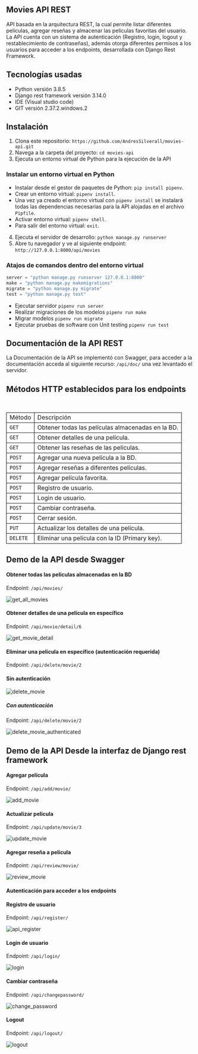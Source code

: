 ## Movies API REST

API basada en la arquitectura REST, la cual permite listar diferentes películas, agregar reseñas y almacenar las películas favoritas del usuario. La API cuenta con un sistema de autenticación (Registro, login, logout y restablecimiento de contraseñas), además otorga diferentes permisos a los usuarios para acceder a los endpoints, desarrollada con Django Rest Framework.


## Tecnologías usadas

- Python versión 3.8.5
- Django rest framework versión 3.14.0
- IDE (Visual studio code)
- GIT versión 2.37.2.windows.2


## Instalación

1. Clona este repositorio: `https://github.com/AndresSilverall/movies-api.git`
2. Navega a la carpeta del proyecto: `cd movies-api`
3. Ejecuta un entorno virtual de Python para la ejecución de la API


### Instalar un entorno virtual en Python 

- Instalar desde el gestor de paquetes de Python: `pip install pipenv`.
- Crear un entorno virtual: `pipenv install`.
- Una vez ya creado el entorno virtual con `pipenv install` se instalará todas las dependencias necesarias para la API alojadas en el archivo `Pipfile`.
- Activar entorno virtual: `pipenv shell`.
- Para salir del entorno virtual: `exit`.


4. Ejecuta el servidor de desarrollo: `python manage.py runserver`
5. Abre tu navegador y ve al siguiente endpoint: `http://127.0.0.1:8000/api/movies`


### Atajos de comandos dentro del entorno virtual

```python
server = "python manage.py runserver 127.0.0.1:8000"
make = "python manage.py makemigrations"
migrate = "python manage.py migrate"
test = "python manage.py test"

```

- Ejecutar servidor `pipenv run server`
- Realizar migraciones de los modelos `pipenv run make`
- Migrar modelos `pipenv run migrate`
- Ejecutar pruebas de software con Unit testing `pipenv run test`



## Documentación de la API REST

La Documentación de la API se implementó con Swagger, para acceder a la documentación acceda al siguiente recurso: `/api/doc/` una vez levantado el servidor.

## Métodos HTTP establecidos para los endpoints
<br>
<table style="border-collapse: collapse; width: 100%;">
    <tr>
      <td style="border: 1px solid black;">Método</td>
      <td style="border: 1px solid black;">Descripción </td>
    </tr>
    <tr>
      <td style="border: 1px solid black;"><code>GET</code></td>
      <td style="border: 1px solid black;">Obtener todas las películas almacenadas en la BD.</td>
    </tr>
    <tr>
      <td style="border: 1px solid black;"><code>GET</code></td>
      <td style="border: 1px solid black;">Obtener detalles de una película.</td>
    </tr>
      <tr>
      <td style="border: 1px solid black;"><code>GET</code></td>
      <td style="border: 1px solid black;">Obtener las reseñas de las películas.</td>
    </tr>
    <tr>
      <td style="border: 1px solid black;"><code>POST</code></td>
      <td style="border: 1px solid black;">Agregar una nueva película a la BD.</td>
    </tr>
      <tr>
      <td style="border: 1px solid black;"><code>POST</code></td>
      <td style="border: 1px solid black;">Agregar reseñas a diferentes películas.</td>
    </tr>
        <tr>
      <td style="border: 1px solid black;"><code>POST</code></td>
      <td style="border: 1px solid black;">Agregar película favorita.</td>
    </tr>
    <tr>
      <td style="border: 1px solid black;"><code>POST</code></td>
      <td style="border: 1px solid black;">Registro de usuario.</td>
    </tr>
    <tr>
      <td style="border: 1px solid black;"><code>POST</code></td>
      <td style="border: 1px solid black;">Login de usuario.</td>
    </tr>
      <tr>
      <td style="border: 1px solid black;"><code>POST</code></td>
      <td style="border: 1px solid black;">Cambiar contraseña.</td>
    </tr>
        <tr>
      <td style="border: 1px solid black;"><code>POST</code></td>
      <td style="border: 1px solid black;">Cerrar sesión.</td>
    </tr>
    <tr>
      <td style="border: 1px solid black;"><code>PUT</code></td>
      <td style="border: 1px solid black;">Actualizar los detalles de una película.</td>
    </tr>
    <tr>
      <td style="border: 1px solid black;"><code>DELETE</code></td>
      <td style="border: 1px solid black;">Eliminar una película con la ID (Primary key).</td>
    </tr>
  </table>

 ## Demo de la API desde Swagger

 #### Obtener todas las películas almacenadas en la BD
 
 Endpoint: `/api/movies/`

 ![get_all_movies](assets/get_all_movies.gif)


#### Obtener detalles de una película en específico

Endpoint: `/api/movie/detail/6`

![get_movie_detail](assets/get_movie_detail.gif)


#### Eliminar una película en específico (autenticación requerida)

Endpoint: `/api/delete/movie/2`

#### Sin autenticación

![delete_movie](assets/delete_movie.gif)

##### Con autenticación

Endpoint: `/api/delete/movie/2`

![delete_movie_authenticated](assets/delete_movie_authenticated.gif)


## Demo de la API Desde la interfaz de Django rest framework

#### Agregar película

Endpoint: `/api/add/movie/`

![add_movie](assets/add_movie.gif)


#### Actualizar película
 
Endpoint: `/api/update/movie/3`

![update_movie](assets/update_movie.gif)


#### Agregar reseña a película
 
Endpoint: `/api/review/movie/`

![review_movie](assets/review_movie.gif)

#### Autenticación para acceder a los endpoints

#### Registro de usuario
Endpoint: `/api/register/`

![api_register](assets/api_register.gif)


#### Login de usuario

Endpoint: `/api/login/`

![login](assets/login.gif)


#### Cambiar contraseña

Endpoint: `/api/changepassword/`

![change_password](assets/change_password.gif)


#### Logout

Endpoint: `/api/logout/`

![logout](assets/logout.gif)